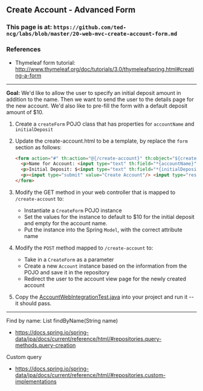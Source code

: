 ## Create Account - Advanced Form

### This page is at: `https://github.com/ted-ncg/labs/blob/master/20-web-mvc-create-account-form.md`

### References

* Thymeleaf form tutorial: http://www.thymeleaf.org/doc/tutorials/3.0/thymeleafspring.html#creating-a-form

----

**Goal:** We'd like to allow the user to specify an initial deposit amount in addition to the name. Then we want to send the user to the details page for the new account. We'd also like to pre-fill the form with a default deposit amount of $10.

1. Create a `createForm` POJO class that has properties for `accountName` and `initialDeposit`

1. Update the create-account.html to be a template, by replace the `form` section as follows:

   ```html
   <form action="#" th:action="@{/create-account}" th:object="${createForm}" method="post">
     <p>Name for Account: <input type="text" th:field="*{accountName}"/></p>
     <p>Initial Deposit: $<input type="text" th:field="*{initialDeposit}"/></p>
     <p><input type="submit" value="Create Account"/> <input type="reset" value="Clear"/></p>
   </form>
   ```

1. Modify the GET method in your web controller that is mapped to `/create-account` to:
   * Instantiate a `CreateForm` POJO instance
   * Set the values for the instance to default to $10 for the initial deposit and empty for the account name.
   * Put the instance into the Spring `Model`, with the correct attribute name
   
1. Modify the `POST` method mapped to `/create-account` to:
   * Take in a `CreateForm` as a parameter
   * Create a new `Account` instance based on the information from the POJO and save it in the repository
   * Redirect the user to the account view page for the newly created account

1. Copy the [AccountWebIntegrationTest.java](https://github.com/ted-ncg/labs/blob/master/AccountWebIntegrationTest.java) into your project and run it -- it should pass.

----



Find by name: List<Account> findByName(String name)

* https://docs.spring.io/spring-data/jpa/docs/current/reference/html/#repositories.query-methods.query-creation



Custom query

* https://docs.spring.io/spring-data/jpa/docs/current/reference/html/#repositories.custom-implementations